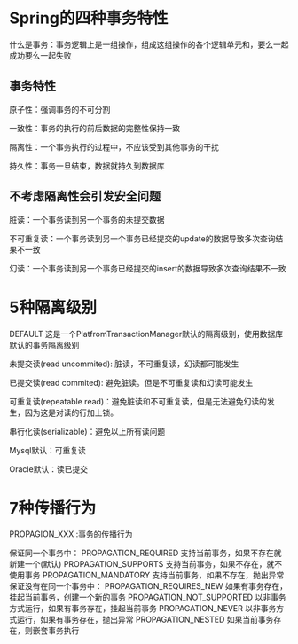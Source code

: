 # Spring的四种事务特性

什么是事务：事务逻辑上是一组操作，组成这组操作的各个逻辑单元和，要么一起成功要么一起失败

## 事务特性

原子性：强调事务的不可分割

一致性：事务的执行的前后数据的完整性保持一致

隔离性：一个事务执行的过程中，不应该受到其他事务的干扰

持久性：事务一旦结束，数据就持久到数据库

## 不考虑隔离性会引发安全问题

脏读：一个事务读到另一个事务的未提交数据

不可重复读：一个事务读到另一个事务已经提交的update的数据导致多次查询结果不一致

幻读：一个事务读到另一个事务已经提交的insert的数据导致多次查询结果不一致



# 5种隔离级别

DEFAULT 这是一个PlatfromTransactionManager默认的隔离级别，使用数据库默认的事务隔离级别

未提交读(read uncommited): 脏读，不可重复读，幻读都可能发生

已提交读(read commited): 避免脏读。但是不可重复读和幻读可能发生

可重复读(repeatable read)：避免脏读和不可重复读，但是无法避免幻读的发生，因为这是对读的行加上锁。

串行化读(serializable)：避免以上所有读问题

Mysql默认：可重复读

Oracle默认：读已提交





# 7种传播行为

PROPAGION_XXX :事务的传播行为

保证同一个事务中：
PROPAGATION_REQUIRED 支持当前事务，如果不存在就新建一个(默认)
PROPAGATION_SUPPORTS 支持当前事务，如果不存在，就不使用事务
PROPAGATION_MANDATORY 支持当前事务，如果不存在，抛出异常
保证没有在同一个事务中：
PROPAGATION_REQUIRES_NEW 如果有事务存在，挂起当前事务，创建一个新的事务
PROPAGATION_NOT_SUPPORTED 以非事务方式运行，如果有事务存在，挂起当前事务
PROPAGATION_NEVER 以非事务方式运行，如果有事务存在，抛出异常
PROPAGATION_NESTED 如果当前事务存在，则嵌套事务执行
